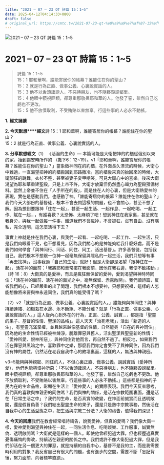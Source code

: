 ```yaml
---
title: "2021 – 07 – 23 QT 詩篇 15：1~5"
date: 2025-04-12T04:14:33+0800
draft: false
# original_url: https://cmtc.tw/2021-07-23-qt-%e8%a9%a9%e7%af%87-15%ef%bc%9a15
---
```


![2021 – 07 – 23 QT 詩篇 15：1~5](/images/qt.jpg   "2021 – 07 – 23 QT 詩篇 15：1~5")

# 2021 – 07 – 23 QT 詩篇 15：1~5

> 詩篇 15：1~5  
> 15：1 耶和華啊，誰能寄居你的帳幕？誰能住在你的聖山？  
> 15：2 就是行為正直、做事公義、心裏說實話的人。  
> 15：3 他不以舌頭讒謗人，不惡待朋友，也不隨夥毀謗鄰里。  
> 15：4 他眼中藐視匪類，卻尊重那敬畏耶和華的人。他發了誓，雖然自己吃虧也不更改。  
> 15：5 他不放債取利，不受賄賂以害無辜。行這些事的人必永不動搖。

**1.** **經文誦讀**

**2. 今天默想****經文**詩 15：1 耶和華啊，誰能寄居你的帳幕？誰能住在你的聖山？  
15：2 就是行為正直、做事公義、心裏說實話的人。

**3. 分享默想經文**（1） 《活潑的生命》— 本篇可能是大衛把神的約櫃從俄別以東的家，抬到錫安時所作的 （撒下6：12~19）。v1「耶和華啊，誰能寄居你的帳幕？誰能住在你的聖山？」當象徵神同在的約櫃，在外面長久漂流的時候，大衛心中難過，一直渴望把神的約櫃搬回到耶路撒冷。當約櫃後來真的抬回來的時候，大衛顛狂的跳舞，衣杉不整，甚至被妻子夏甲嘲笑，可見大衛心中的喜樂。後來大衛渴望為耶和華重建聖殿，只是上帝不許，大衛才放棄但仍然盡心竭力為聖殿預備材料。當然上帝並不住在「人手所在的殿」，而是住在人的心裏，但是大衛熱愛神的表現，實在是感動我們，也感動了神。「誰能寄居你的帳幕？誰能住在你的聖山？」我們今天大部份的基督徒，根本不會去問這樣的問題，也不會關心，甚至不想了解。因為想到要跟神「住在一起」，甚至一起生活、一起作息、一起吃喝、一起工作、𧸐在一起…，有誰喜歡？太恐怖、太麻煩了吧！想到神住在我家裏，甚至就在我身旁，與我一起做每一件事，難道我們不會瘋掉，不會抓狂，沒有自由、沒有隱私，完全透明，這怎麼活得下去？

事實上神就是住在我們心裏，與我們一起看、一起吃喝、一起工作、一起生活，只是我們肉眼看不見，也不想看見，因為我們關心的是神能夠給我什麼好處，而不是我們如何學會「與神同行、同活、同住、同工、活出基督」。許多基督徒，包括我自己，我們根本不想跟一位神一起毫無保留與隱私的一起生活，我們只想等有事「再去找神」，沒事我過「自己的生活」就好！但是大衛卻是渴望「跟神住在一起」，活在神的面前：「我將耶和華常擺在我面前，因他在我右邊，我便不致搖動。」（詩 16：8）大衛真的是愛神，而且是瘋狂無保留的愛神，愛到渴望與神時時同住：「活在神的面前、活在神的面光之中，毫無保留、赤露敞開」。我們讀詩篇，反省我們的心，已經嚴重的出了問題，我們根本不想要神，只想要祝福，這樣的人怎能想像將來要與神永遠同住，我們真的能受得了嗎？

（2）v2「就是行為正直、做事公義、心裏說實話的人。」誰能夠與神同住？與神持續連結、如樹栽在水邊、永不斷絕、不能分離？就是「行為正直、做事公義、心裏說實話的人。」這人從內心到外在的行為，正直、公義、誠實…，都是指「聖靈的果子、基督的性情、聖潔的品格」。這人天天「治死老我」，活出「新造的人生」，有聖靈充滿掌權，並且越來越像基督的性情，自然能夠「自在的與神同住」。因為他的生命性情已經被神煉淨，脫離罪惡與舊人，活出聖潔與聖靈新的性情：「愛神所愛、恨神所惡」，與神同住對他而言，再自然不過了。相反地，如果我們活在罪惡與黑暗之中，喜歡罪中之樂，那麼我們肯定會受不了與神同住，因為我們沒有神的屬性，仍然活在老我自我中心的敗壞裏面，這樣的人，無法與神親密。

v3~5能夠與神親密、同住的人，不但心裏正直、做事公義，說誠實話（愛神所愛），他們也能夠恨神所惡：「不以舌頭讒謗人，不惡待朋友，也不隨夥毀謗鄰里。眼中藐視匪類，卻尊重那敬畏耶和華的人。他發了誓，雖然自己吃虧也不更改。他不放債取利，不受賄賂以害無辜。行這些事的人必永不動搖。」這些都是指神的子民內在的生命品格，彰顯在生活上「愛神愛人」的實際表現。我們今天反省思考，我們真的喜歡與神親密的同住嗎？我們與神的關係，是活在宗教範圍裏面，還是活在「日常生活之中」？我們的生命，是否真實的改變，在神面前誠實而且透明敞開，還是假冒偽善？我們結出聖靈生命的果子，還是只是熱中宗教事務，然後活在自我中心的生活型態之中，把生活與宗教二分法？大衛的禱告，值得我們深思！

**4. 今天的回應**我們在教會經常唱詩禱告，說我愛神，但真的愛嗎？我們像大衛一樣，愛神愛到渴望與神住在一起，一同生活作息、吃喝娛樂、工作服事，誠實無偽、透明敞開嗎？大衛就是這樣的一個人。即使他曾經犯過大罪，但也經歷過真實憂傷痛悔的悔改，持續活在親密的關係之中。我們或許不像大衛犯過大罪，但是我們卻活在另一個更大的罪惡，就是持續的自我中心，基督不是我的主，而是我需要時利用的對象？我反省自己有很大的問題，也有進步的空間，需要不斷「忘記背後，努力面前，向著標竿直跑」。